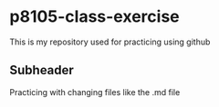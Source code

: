 # p8105-class-exercise
This is my repository used for practicing using github

## Subheader
Practicing with changing files like the .md file